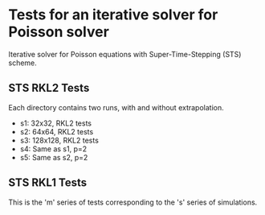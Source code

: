 Tests for an iterative solver for Poisson solver
================================================

Iterative solver for Poisson equations with Super-Time-Stepping (STS)
scheme.

STS RKL2 Tests
--------------

Each directory contains two runs, with and without extrapolation.

- s1: 32x32, RKL2 tests
- s2: 64x64, RKL2 tests
- s3: 128x128, RKL2 tests
- s4: Same as s1, p=2
- s5: Same as s2, p=2

STS RKL1 Tests
--------------

This is the 'm' series of tests corresponding to the 's' series of
simulations.
